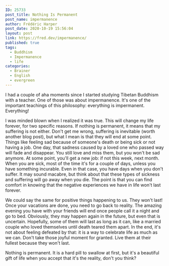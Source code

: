 ```yaml
---
ID: 25733
post_title: Nothing Is Permanent
post_name: impermanence
author: Frédéric Harper
post_date: 2020-10-19 15:56:04
layout: post
link: https://fred.dev/impermanence/
published: true
tags:
  - Buddhism
  - Impermanence
  - life
categories:
  - Brainer
  - English
  - evergreen
---
```

<p class="p1">
  <span class="s1">I had a couple of aha moments since I started studying Tibetan Buddhism with a teacher. One of those was about impermanence. It's one of the important teachings of this philosophy: everything is impermanent. Everything!</span>
</p>

<p class="p1">
  <span class="s1">I was minded blown when I realized it was true. This will change my life forever, for two specific reasons. If nothing is permanent, it means that my suffering is not either. </span><span class="s3">Don't get me wrong, suffering is inevitable (worth another blog post), but what I mean is that they will end at some point</span><span class="s1">. Things like feeling sad because of someone's death or being sick or not having a job. One day, that sadness caused by a loved one who passed way will fade and disappear. You still love and miss them, but you won't be sad anymore. At some point, you'll get a new job: if not this week, next month. When you are sick, most of the time it's for a couple of days, unless you have something incurable. Even in that case, you have days when you don't suffer. It may sound macabre, but think about that these types of sickness and suffering will go away when you die. </span><span class="s3">The point is that you can find comfort in knowing that the negative experiences we have in life won't last forever</span><span class="s1">.</span>
</p>

<p class="p1">
  <span class="s1">We could say the same for positive things happening to us. They won't last! Once your vacations </span><span class="s4">are done</span><span class="s1">, you need to go back to reality. The amazing evening you have with your friends will end once people call it a night and go to bed. </span><span class="s5">Obviously</span><span class="s1">, they may happen again in the future, but even that is uncertain. </span><span class="s5">Hopefully,</span><span class="s3"> some of them will last as long as it can, like a married couple who loved themselves until death teared them apart</span><span class="s1">. In the end, it's not about feeling defeated by that: it is a way to celebrate life as much as we can. Don't take those joyful moment for granted. Live them at their fullest because they won't last.</span>
</p>

<p class="p1">
  <span class="s1">Nothing is permanent. It is a hard pill to swallow at first, but it's a beautiful gift of life when you accept that it's the reality, don't you think?</span>
</p>